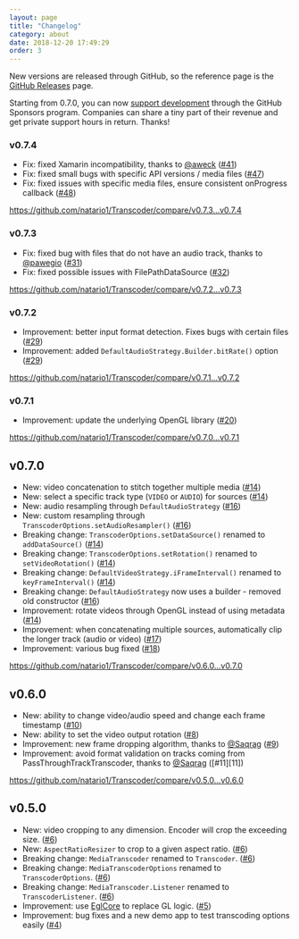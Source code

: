 ```yaml
---
layout: page
title: "Changelog"
category: about
date: 2018-12-20 17:49:29
order: 3
---
```


New versions are released through GitHub, so the reference page is the [GitHub Releases](https://github.com/natario1/Transcoder/releases) page.

Starting from 0.7.0, you can now [support development](https://github.com/sponsors/natario1) through the GitHub Sponsors program. 
Companies can share a tiny part of their revenue and get private support hours in return. Thanks!

### v0.7.4

- Fix: fixed Xamarin incompatibility, thanks to [@aweck][aweck] ([#41][41])
- Fix: fixed small bugs with specific API versions / media files ([#47][47])
- Fix: fixed issues with specific media files, ensure consistent onProgress callback ([#48][48])

<https://github.com/natario1/Transcoder/compare/v0.7.3...v0.7.4>

### v0.7.3

- Fix: fixed bug with files that do not have an audio track, thanks to [@pawegio][pawegio] ([#31][31])
- Fix: fixed possible issues with FilePathDataSource ([#32][32])

<https://github.com/natario1/Transcoder/compare/v0.7.2...v0.7.3>

### v0.7.2

- Improvement: better input format detection. Fixes bugs with certain files ([#29][29])
- Improvement: added `DefaultAudioStrategy.Builder.bitRate()` option ([#29][29])

<https://github.com/natario1/Transcoder/compare/v0.7.1...v0.7.2>

### v0.7.1

- Improvement: update the underlying OpenGL library ([#20][20])

<https://github.com/natario1/Transcoder/compare/v0.7.0...v0.7.1>

## v0.7.0

- New: video concatenation to stitch together multiple media ([#14][14])
- New: select a specific track type (`VIDEO` or `AUDIO`) for sources ([#14][14])
- New: audio resampling through `DefaultAudioStrategy` ([#16][16])
- New: custom resampling through `TranscoderOptions.setAudioResampler()` ([#16][16])
- Breaking change: `TranscoderOptions.setDataSource()` renamed to `addDataSource()` ([#14][14])
- Breaking change: `TranscoderOptions.setRotation()` renamed to `setVideoRotation()` ([#14][14])
- Breaking change: `DefaultVideoStrategy.iFrameInterval()` renamed to `keyFrameInterval()` ([#14][14])
- Breaking change: `DefaultAudioStrategy` now uses a builder - removed old constructor ([#16][16])
- Improvement: rotate videos through OpenGL instead of using metadata ([#14][14])
- Improvement: when concatenating multiple sources, automatically clip the longer track (audio or video) ([#17][17])
- Improvement: various bug fixed ([#18][18])

<https://github.com/natario1/Transcoder/compare/v0.6.0...v0.7.0>

## v0.6.0

- New: ability to change video/audio speed and change each frame timestamp ([#10][10])
- New: ability to set the video output rotation ([#8][8])
- Improvement: new frame dropping algorithm, thanks to [@Saqrag][Saqrag] ([#9][9])
- Improvement: avoid format validation on tracks coming from PassThroughTrackTranscoder, thanks to [@Saqrag][Saqrag] ([#11][11])

<https://github.com/natario1/Transcoder/compare/v0.5.0...v0.6.0>

## v0.5.0

- New: video cropping to any dimension. Encoder will crop the exceeding size. ([#6][6])
- New: `AspectRatioResizer` to crop to a given aspect ratio. ([#6][6])
- Breaking change: `MediaTranscoder` renamed to `Transcoder`. ([#6][6])
- Breaking change: `MediaTranscoderOptions` renamed to `TranscoderOptions`. ([#6][6])
- Breaking change: `MediaTranscoder.Listener` renamed to `TranscoderListener`. ([#6][6])
- Improvement: use [EglCore](https://github.com/natario1/EglCore) to replace GL logic. ([#5][5])
- Improvement: bug fixes and a new demo app to test transcoding options easily ([#4][4])

[Saqrag]: https://github.com/Saqrag
[pawegio]: https://github.com/pawegio
[aweck]: https://github.com/aweck

[4]: https://github.com/natario1/Transcoder/pull/4
[5]: https://github.com/natario1/Transcoder/pull/5
[6]: https://github.com/natario1/Transcoder/pull/6
[8]: https://github.com/natario1/Transcoder/pull/8
[9]: https://github.com/natario1/Transcoder/pull/9
[10]: https://github.com/natario1/Transcoder/pull/10
[14]: https://github.com/natario1/Transcoder/pull/14
[16]: https://github.com/natario1/Transcoder/pull/16
[17]: https://github.com/natario1/Transcoder/pull/17
[18]: https://github.com/natario1/Transcoder/pull/18
[20]: https://github.com/natario1/Transcoder/pull/20
[29]: https://github.com/natario1/Transcoder/pull/29
[31]: https://github.com/natario1/Transcoder/pull/31
[32]: https://github.com/natario1/Transcoder/pull/32
[41]: https://github.com/natario1/Transcoder/pull/41
[47]: https://github.com/natario1/Transcoder/pull/47
[48]: https://github.com/natario1/Transcoder/pull/48
